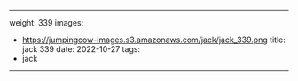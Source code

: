 
---
weight: 339
images:
- https://jumpingcow-images.s3.amazonaws.com/jack/jack_339.png
title: jack 339
date: 2022-10-27
tags:
- jack
---
